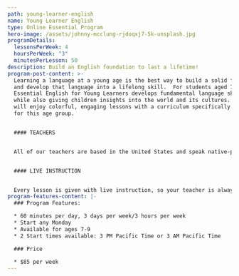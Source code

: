 ```yaml
---
path: young-learner-english
name: Young Learner English
type: Online Essential Program
hero-image: /assets/johnny-mcclung-rjdoqxj7-5k-unsplash.jpg
programDetails:
  lessonsPerWeek: 4
  hoursPerWeek: "3"
  minutesPerLesson: 50
description: Build an English foundation to last a lifetime!
program-post-content: >-
  Learning a language at a young age is the best way to build a solid foundation
  and develop that language into a lifelong skill.  For students aged 7-9,
  Essential English for Young Learners develops fundamental language skills
  while also giving children insights into the world and its cultures.  Student
  will enjoy colorful, engaging lessons with a curriculum specifically designed
  for this age group.


  #### TEACHERS


  All of our teachers are based in the United States and speak native-proficient level English. Every teacher has a TEFL Certificate or Master's Degree and extensive instructional experience.


  #### LIVE INSTRUCTION


  Every lesson is given with live instruction, so your teacher is always there to provide feedback and correction. You'll meet and practice with students from around the world as you improve your English skills together!
program-features-content: |-
  ### Program Features:

  * 60 minutes per day, 3 days per week/3 hours per week
  * Start any Monday 
  * Available for ages 7-9
  * 2 Start times available: 3 PM Pacific Time or 3 AM Pacific Time

  ### Price

  * $85 per week
---
```

